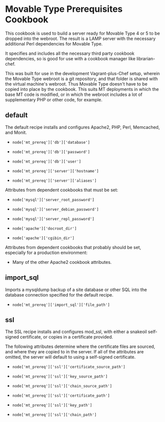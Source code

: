 Movable Type Prerequisites Cookbook
===================================

This cookbook is used to build a server ready for Movable Type 4 or 5 to be
dropped into the webroot. The result is a LAMP server with the necessary
additional Perl dependencies for Movable Type.

It specifies and includes all the necessary third party cookbook dependencies,
so is good for use with a cookbook manager like librarian-chef.

This was built for use in the development Vagrant-plus-Chef setup, wherein the
Movable Type webroot is a git repository, and that folder is shared with the
virtual machine's webroot. Thus Movable Type doesn't have to be copied into
place by the cookbook. This suits MT deployments in which the base MT code is
modified, or in which the webroot includes a lot of supplementary PHP or other
code, for example.

default
-------

The default recipe installs and configures Apache2, PHP, Perl, Memcached, and
Monit.

  * `node['mt_prereq']['db']['database']`
  * `node['mt_prereq']['db']['password']`
  * `node['mt_prereq']['db']['user']`

  * `node['mt_prereq']['server']['hostname']`
  * `node['mt_prereq']['server']['aliases']`

Attributes from dependent cookbooks that must be set:

  * `node['mysql']['server_root_password']`
  * `node['mysql']['server_debian_password']`
  * `node['mysql']['server_repl_password']`

  * `node['apache']['docroot_dir']`
  * `node['apache']['cgibin_dir']`

Attributes from dependent cookbooks that probably should be set, especially for
a production environment:

  * Many of the other Apache2 cookbook attributes.

import_sql
----------

Imports a mysqldump backup of a site database or other SQL into the database
connection specified for the default recipe.

  * `node['mt_prereq']['import_sql']['file_path']`

ssl
---

The SSL recipe installs and configures mod_ssl, with either a snakeoil
self-signed certificate, or copies in a certificate provided.

The following attributes determine where the certificate files are sourced, and
where they are copied to in the server. If all of the attributes are omitted,
the server will default to using a self-signed certificate.

  * `node['mt_prereq']['ssl']['certificate_source_path']`
  * `node['mt_prereq']['ssl']['key_source_path']`
  * `node['mt_prereq']['ssl']['chain_source_path']`

  * `node['mt_prereq']['ssl']['certificate_path']`
  * `node['mt_prereq']['ssl']['key_path']`
  * `node['mt_prereq']['ssl']['chain_path']`
